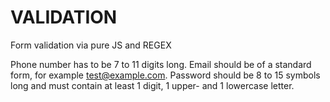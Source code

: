 # VALIDATION

Form validation via pure JS and REGEX

Phone number has to be 7 to 11 digits long.
Email should be of a standard form, for example test@example.com.
Password should be 8 to 15 symbols long and must contain at least 1 digit, 1 upper- and 1 lowercase letter.
